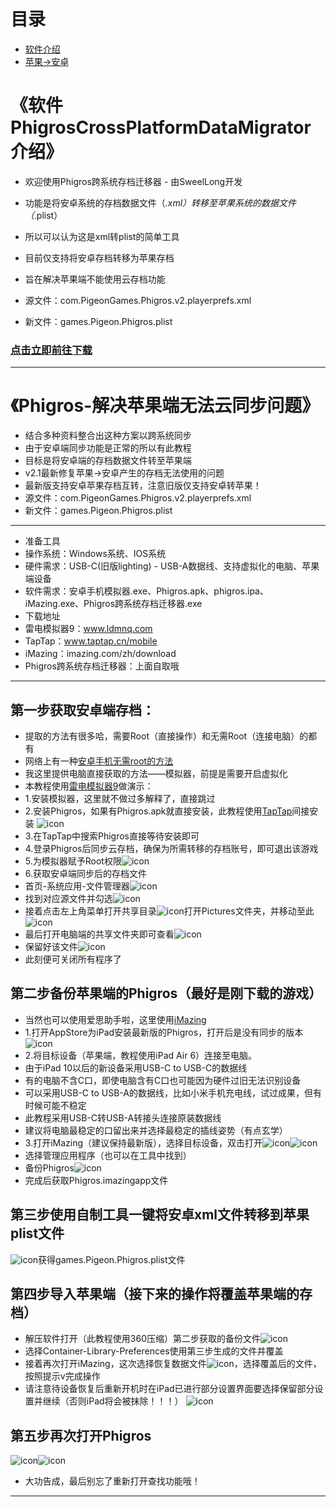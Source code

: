# 目录
- [软件介绍](#《软件PhigrosCrossPlatformDataMigrator介绍》)
- [苹果->安卓](#《Phigros-解决苹果端无法云同步问题》)

# 《软件PhigrosCrossPlatformDataMigrator介绍》
- 欢迎使用Phigros跨系统存档迁移器 - 由SweelLong开发
- 功能是将安卓系统的存档数据文件（*.xml）转移至苹果系统的数据文件（*.plist）
- 所以可以认为这是xml转plist的简单工具
- 目前仅支持将安卓存档转移为苹果存档
- 旨在解决苹果端不能使用云存档功能

- 源文件：com.PigeonGames.Phigros.v2.playerprefs.xml
- 新文件：games.Pigeon.Phigros.plist

### [点击立即前往下载](https://github.com/SweelLong/PhigrosCrossPlatformDataMigrator/releases/tag/v2.0.0.0)
---

# 《Phigros-解决苹果端无法云同步问题》

- 结合多种资料整合出这种方案以跨系统同步
- 由于安卓端同步功能是正常的所以有此教程
- 目标是将安卓端的存档数据文件转至苹果端
- v2.1最新修复苹果->安卓产生的存档无法使用的问题
- 最新版支持安卓苹果存档互转，注意旧版仅支持安卓转苹果！
- 源文件：com.PigeonGames.Phigros.v2.playerprefs.xml
- 新文件：games.Pigeon.Phigros.plist
---
- 准备工具
- 操作系统：Windows系统、IOS系统
- 硬件需求：USB-C(旧版lighting) - USB-A数据线、支持虚拟化的电脑、苹果端设备
- 软件需求：安卓手机模拟器.exe、Phigros.apk、phigros.ipa、iMazing.exe、Phigros跨系统存档迁移器.exe
- 下载地址
- 雷电模拟器9：www.ldmnq.com
- TapTap：www.taptap.cn/mobile
- iMazing：imazing.com/zh/download
- Phigros跨系统存档迁移器：上面自取哦
---
## 第一步获取安卓端存档：
- 提取的方法有很多哈，需要Root（直接操作）和无需Root（连接电脑）的都有
- 网络上有一种[安卓手机无需root的方法](https://docs.qq.com/doc/DZm9FSUZSRUZBekhB)
- 我这里提供电脑直接获取的方法——模拟器，前提是需要开启虚拟化
- 本教程使用[雷电模拟器9](https://www.ldmnq.com)做演示：
- 1.安装模拟器，这里就不做过多解释了，直接跳过
- 2.安装Phigros，如果有Phigros.apk就直接安装，此教程使用[TapTap](https://www.taptap.cn/mobile)间接安装
![icon](https://github.com/SweelLong/PhigrosCrossPlatformDataMigrator/blob/main/Phigros-%E8%A7%A3%E5%86%B3%E8%8B%B9%E6%9E%9C%E7%AB%AF%E6%97%A0%E6%B3%95%E4%BA%91%E5%90%8C%E6%AD%A5%E9%97%AE%E9%A2%98/1.png)
- 3.在TapTap中搜索Phigros直接等待安装即可
- 4.登录Phigros后同步云存档，确保为所需转移的存档账号，即可退出该游戏
- 5.为模拟器赋予Root权限![icon](https://github.com/SweelLong/PhigrosCrossPlatformDataMigrator/blob/main/Phigros-%E8%A7%A3%E5%86%B3%E8%8B%B9%E6%9E%9C%E7%AB%AF%E6%97%A0%E6%B3%95%E4%BA%91%E5%90%8C%E6%AD%A5%E9%97%AE%E9%A2%98/2.png)
-  6.获取安卓端同步后的存档文件 
- 首页-系统应用-文件管理器![icon](https://github.com/SweelLong/PhigrosCrossPlatformDataMigrator/blob/main/Phigros-%E8%A7%A3%E5%86%B3%E8%8B%B9%E6%9E%9C%E7%AB%AF%E6%97%A0%E6%B3%95%E4%BA%91%E5%90%8C%E6%AD%A5%E9%97%AE%E9%A2%98/3.png)
- 找到对应源文件并勾选![icon](https://github.com/SweelLong/PhigrosCrossPlatformDataMigrator/blob/main/Phigros-%E8%A7%A3%E5%86%B3%E8%8B%B9%E6%9E%9C%E7%AB%AF%E6%97%A0%E6%B3%95%E4%BA%91%E5%90%8C%E6%AD%A5%E9%97%AE%E9%A2%98/4.png)
- 接着点击左上角菜单打开共享目录![icon](https://github.com/SweelLong/PhigrosCrossPlatformDataMigrator/blob/main/Phigros-%E8%A7%A3%E5%86%B3%E8%8B%B9%E6%9E%9C%E7%AB%AF%E6%97%A0%E6%B3%95%E4%BA%91%E5%90%8C%E6%AD%A5%E9%97%AE%E9%A2%98/5.png)打开Pictures文件夹，并移动至此![icon](https://github.com/SweelLong/PhigrosCrossPlatformDataMigrator/blob/main/Phigros-%E8%A7%A3%E5%86%B3%E8%8B%B9%E6%9E%9C%E7%AB%AF%E6%97%A0%E6%B3%95%E4%BA%91%E5%90%8C%E6%AD%A5%E9%97%AE%E9%A2%98/6.png)
- 最后打开电脑端的共享文件夹即可查看![icon](https://github.com/SweelLong/PhigrosCrossPlatformDataMigrator/blob/main/Phigros-%E8%A7%A3%E5%86%B3%E8%8B%B9%E6%9E%9C%E7%AB%AF%E6%97%A0%E6%B3%95%E4%BA%91%E5%90%8C%E6%AD%A5%E9%97%AE%E9%A2%98/7.png)
- 保留好该文件![icon](https://github.com/SweelLong/PhigrosCrossPlatformDataMigrator/blob/main/Phigros-%E8%A7%A3%E5%86%B3%E8%8B%B9%E6%9E%9C%E7%AB%AF%E6%97%A0%E6%B3%95%E4%BA%91%E5%90%8C%E6%AD%A5%E9%97%AE%E9%A2%98/8.png)
- 此刻便可关闭所有程序了

## 第二步备份苹果端的Phigros（最好是刚下载的游戏）
- 当然也可以使用爱思助手啦，这里使用[iMazing](https://imazing.com/zh/download)
- 1.打开AppStore为iPad安装最新版的Phigros，打开后是没有同步的版本![icon](https://github.com/SweelLong/PhigrosCrossPlatformDataMigrator/blob/main/Phigros-%E8%A7%A3%E5%86%B3%E8%8B%B9%E6%9E%9C%E7%AB%AF%E6%97%A0%E6%B3%95%E4%BA%91%E5%90%8C%E6%AD%A5%E9%97%AE%E9%A2%98/9.png)
- 2.将目标设备（苹果端，教程使用iPad Air 6）连接至电脑。
- 由于iPad 10以后的新设备采用USB-C to USB-C的数据线
- 有的电脑不含C口，即使电脑含有C口也可能因为硬件过旧无法识别设备
- 可以采用USB-C to USB-A的数据线，比如小米手机充电线，试过成果，但有时候可能不稳定
- 此教程采用USB-C转USB-A转接头连接原装数据线
- 建议将电脑最稳定的口留出来并选择最稳定的插线姿势（有点玄学）
- 3.打开iMazing（建议保持最新版），选择目标设备，双击打开![icon](https://github.com/SweelLong/PhigrosCrossPlatformDataMigrator/blob/main/Phigros-%E8%A7%A3%E5%86%B3%E8%8B%B9%E6%9E%9C%E7%AB%AF%E6%97%A0%E6%B3%95%E4%BA%91%E5%90%8C%E6%AD%A5%E9%97%AE%E9%A2%98/10.png)![icon](https://github.com/SweelLong/PhigrosCrossPlatformDataMigrator/blob/main/Phigros-%E8%A7%A3%E5%86%B3%E8%8B%B9%E6%9E%9C%E7%AB%AF%E6%97%A0%E6%B3%95%E4%BA%91%E5%90%8C%E6%AD%A5%E9%97%AE%E9%A2%98/11.png)
- 选择管理应用程序（也可以在工具中找到）
- 备份Phigros![icon](https://github.com/SweelLong/PhigrosCrossPlatformDataMigrator/blob/main/Phigros-%E8%A7%A3%E5%86%B3%E8%8B%B9%E6%9E%9C%E7%AB%AF%E6%97%A0%E6%B3%95%E4%BA%91%E5%90%8C%E6%AD%A5%E9%97%AE%E9%A2%98/12.png)
- 完成后获取Phigros.imazingapp文件

## 第三步使用自制工具一键将安卓xml文件转移到苹果plist文件
![icon](https://github.com/SweelLong/PhigrosCrossPlatformDataMigrator/blob/main/Phigros-%E8%A7%A3%E5%86%B3%E8%8B%B9%E6%9E%9C%E7%AB%AF%E6%97%A0%E6%B3%95%E4%BA%91%E5%90%8C%E6%AD%A5%E9%97%AE%E9%A2%98/13.png)获得games.Pigeon.Phigros.plist文件

## 第四步导入苹果端（接下来的操作将覆盖苹果端的存档）
- 解压软件打开（此教程使用360压缩）第二步获取的备份文件![icon](https://github.com/SweelLong/PhigrosCrossPlatformDataMigrator/blob/main/Phigros-%E8%A7%A3%E5%86%B3%E8%8B%B9%E6%9E%9C%E7%AB%AF%E6%97%A0%E6%B3%95%E4%BA%91%E5%90%8C%E6%AD%A5%E9%97%AE%E9%A2%98/14.png)
- 选择Container-Library-Preferences使用第三步生成的文件并覆盖
- 接着再次打开iMazing，这次选择恢复数据文件![icon](https://github.com/SweelLong/PhigrosCrossPlatformDataMigrator/blob/main/Phigros-%E8%A7%A3%E5%86%B3%E8%8B%B9%E6%9E%9C%E7%AB%AF%E6%97%A0%E6%B3%95%E4%BA%91%E5%90%8C%E6%AD%A5%E9%97%AE%E9%A2%98/15.png)，选择覆盖后的文件，按照提示v完成操作
- 请注意待设备恢复后重新开机时在iPad已进行部分设置界面要选择保留部分设置并继续（否则iPad将会被抹除！！！）
![icon](https://github.com/SweelLong/PhigrosCrossPlatformDataMigrator/blob/main/Phigros-%E8%A7%A3%E5%86%B3%E8%8B%B9%E6%9E%9C%E7%AB%AF%E6%97%A0%E6%B3%95%E4%BA%91%E5%90%8C%E6%AD%A5%E9%97%AE%E9%A2%98/16.png)

## 第五步再次打开Phigros
![icon](https://github.com/SweelLong/PhigrosCrossPlatformDataMigrator/blob/main/Phigros-%E8%A7%A3%E5%86%B3%E8%8B%B9%E6%9E%9C%E7%AB%AF%E6%97%A0%E6%B3%95%E4%BA%91%E5%90%8C%E6%AD%A5%E9%97%AE%E9%A2%98/17.png)![icon](https://github.com/SweelLong/PhigrosCrossPlatformDataMigrator/blob/main/Phigros-%E8%A7%A3%E5%86%B3%E8%8B%B9%E6%9E%9C%E7%AB%AF%E6%97%A0%E6%B3%95%E4%BA%91%E5%90%8C%E6%AD%A5%E9%97%AE%E9%A2%98/18.png)
- 大功告成，最后别忘了重新打开查找功能哦！

---

